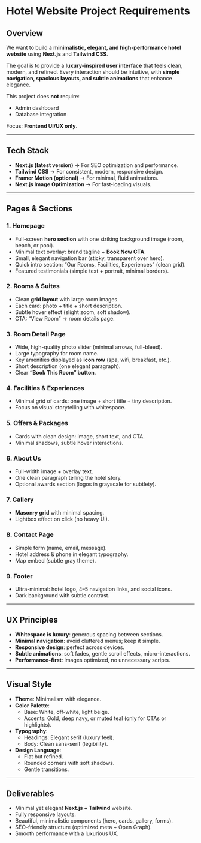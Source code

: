 # Hotel Website Project Requirements

## Overview
We want to build a **minimalistic, elegant, and high-performance hotel website** using **Next.js** and **Tailwind CSS**.  

The goal is to provide a **luxury-inspired user interface** that feels clean, modern, and refined. Every interaction should be intuitive, with **simple navigation, spacious layouts, and subtle animations** that enhance elegance.  

This project does **not** require:
- Admin dashboard  
- Database integration  

Focus: **Frontend UI/UX only**.

---

## Tech Stack
- **Next.js (latest version)** → For SEO optimization and performance.  
- **Tailwind CSS** → For consistent, modern, responsive design.  
- **Framer Motion (optional)** → For minimal, fluid animations.  
- **Next.js Image Optimization** → For fast-loading visuals.  

---

## Pages & Sections

### 1. Homepage
- Full-screen **hero section** with one striking background image (room, beach, or pool).  
- Minimal text overlay: brand tagline + **Book Now CTA**.  
- Small, elegant navigation bar (sticky, transparent over hero).  
- Quick intro section: “Our Rooms, Facilities, Experiences” (clean grid).  
- Featured testimonials (simple text + portrait, minimal borders).  

### 2. Rooms & Suites
- Clean **grid layout** with large room images.  
- Each card: photo + title + short description.  
- Subtle hover effect (slight zoom, soft shadow).  
- CTA: “View Room” → room details page.  

### 3. Room Detail Page
- Wide, high-quality photo slider (minimal arrows, full-bleed).  
- Large typography for room name.  
- Key amenities displayed as **icon row** (spa, wifi, breakfast, etc.).  
- Short description (one elegant paragraph).  
- Clear **“Book This Room” button**.  

### 4. Facilities & Experiences
- Minimal grid of cards: one image + short title + tiny description.  
- Focus on visual storytelling with whitespace.  

### 5. Offers & Packages
- Cards with clean design: image, short text, and CTA.  
- Minimal shadows, subtle hover interactions.  

### 6. About Us
- Full-width image + overlay text.  
- One clean paragraph telling the hotel story.  
- Optional awards section (logos in grayscale for subtlety).  

### 7. Gallery
- **Masonry grid** with minimal spacing.  
- Lightbox effect on click (no heavy UI).  

### 8. Contact Page
- Simple form (name, email, message).  
- Hotel address & phone in elegant typography.  
- Map embed (subtle gray theme).  

### 9. Footer
- Ultra-minimal: hotel logo, 4–5 navigation links, and social icons.  
- Dark background with subtle contrast.  

---

## UX Principles
- **Whitespace is luxury**: generous spacing between sections.  
- **Minimal navigation**: avoid cluttered menus; keep it simple.  
- **Responsive design**: perfect across devices.  
- **Subtle animations**: soft fades, gentle scroll effects, micro-interactions.  
- **Performance-first**: images optimized, no unnecessary scripts.  

---

## Visual Style
- **Theme**: Minimalism with elegance.  
- **Color Palette**:  
  - Base: White, off-white, light beige.  
  - Accents: Gold, deep navy, or muted teal (only for CTAs or highlights).  
- **Typography**:  
  - Headings: Elegant serif (luxury feel).  
  - Body: Clean sans-serif (legibility).  
- **Design Language**:  
  - Flat but refined.  
  - Rounded corners with soft shadows.  
  - Gentle transitions.  

---

## Deliverables
- Minimal yet elegant **Next.js + Tailwind** website.  
- Fully responsive layouts.  
- Beautiful, minimalistic components (hero, cards, gallery, forms).  
- SEO-friendly structure (optimized meta + Open Graph).  
- Smooth performance with a luxurious UX.  
